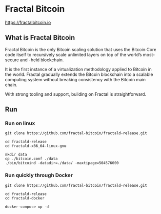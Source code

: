 # Fractal Bitcoin

https://fractalbitcoin.io

## What is Fractal Bitcoin

Fractal Bitcoin is the only Bitcoin scaling solution that uses the Bitcoin Core code itself to recursively scale unlimited layers on top of the world’s most-secure and -held blockchain.

It is the first instance of a virtualization methodology applied to Bitcoin in the world. Fractal gradually extends the Bitcoin blockchain into a scalable computing system without breaking consistency with the Bitcoin main chain.

With strong tooling and support, building on Fractal is straightforward.

## Run

### Run on linux

```
git clone https://github.com/fractal-bitcoin/fractald-release.git

cd fractald-release
cd fractald-x86_64-linux-gnu

mkdir data
cp ./bitcoin.conf ./data
./bin/bitcoind -datadir=./data/ -maxtipage=504576000

```

### Run quickly through Docker

```
git clone https://github.com/fractal-bitcoin/fractald-release.git

cd fractald-release
cd fractald-docker

docker-compose up -d
```
